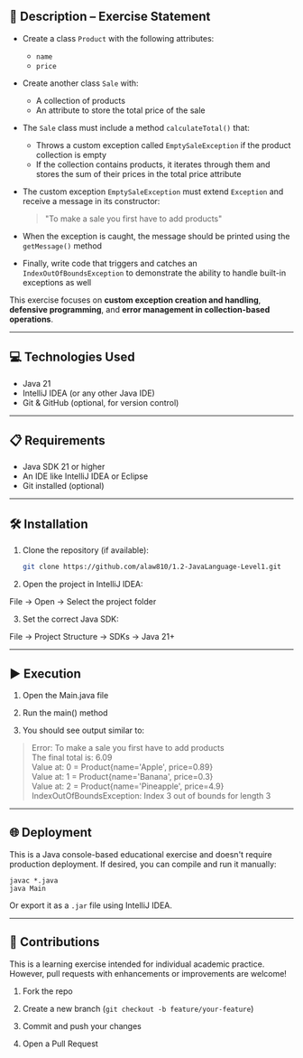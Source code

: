 ## 📄 Description – Exercise Statement

- Create a class `Product` with the following attributes:
    - `name`
    - `price`

- Create another class `Sale` with:
    - A collection of products
    - An attribute to store the total price of the sale

- The `Sale` class must include a method `calculateTotal()` that:
    - Throws a custom exception called `EmptySaleException` if the product collection is empty
    - If the collection contains products, it iterates through them and stores the sum of their prices in the total price attribute

- The custom exception `EmptySaleException` must extend `Exception` and receive a message in its constructor:
  > "To make a sale you first have to add products"

- When the exception is caught, the message should be printed using the `getMessage()` method

- Finally, write code that triggers and catches an `IndexOutOfBoundsException` to demonstrate the ability to handle built-in exceptions as well

This exercise focuses on **custom exception creation and handling**, **defensive programming**, and **error management in collection-based operations**.

---

## 💻 Technologies Used

- Java 21
- IntelliJ IDEA (or any other Java IDE)
- Git & GitHub (optional, for version control)

---

## 📋 Requirements

- Java SDK 21 or higher
- An IDE like IntelliJ IDEA or Eclipse
- Git installed (optional)

---

## 🛠️ Installation

1. Clone the repository (if available):

   ```bash
   git clone https://github.com/alaw810/1.2-JavaLanguage-Level1.git

2. Open the project in IntelliJ IDEA:

File → Open → Select the project folder

3. Set the correct Java SDK:

File → Project Structure → SDKs → Java 21+

---

## ▶️ Execution

1. Open the Main.java file

2. Run the main() method

3. You should see output similar to:

>Error: To make a sale you first have to add products  
The final total is: 6.09  
Value at: 0 = Product{name='Apple', price=0.89}  
Value at: 1 = Product{name='Banana', price=0.3}  
Value at: 2 = Product{name='Pineapple', price=4.9}  
IndexOutOfBoundsException: Index 3 out of bounds for length 3


--- 

## 🌐 Deployment
This is a Java console-based educational exercise and doesn't require production deployment.
If desired, you can compile and run it manually:

    javac *.java
    java Main

Or export it as a `.jar` file using IntelliJ IDEA.

---

## 🤝 Contributions
This is a learning exercise intended for individual academic practice.
However, pull requests with enhancements or improvements are welcome!

1. Fork the repo

2. Create a new branch (`git checkout -b feature/your-feature`)

3. Commit and push your changes

4. Open a Pull Request